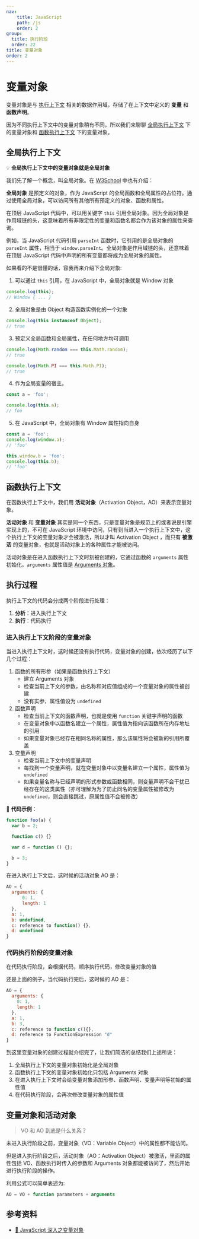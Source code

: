 ```yaml
---
nav:
    title: JavaScript
    path: /js
    order: 2
group:
  title: 执行阶段
  order: 22
title: 变量对象
order: 2
---
```


# 变量对象

变量对象是与 [执行上下文](./execution-context-stack) 相关的数据作用域，存储了在上下文中定义的 **变量** 和 **函数声明**。

因为不同执行上下文中的变量对象稍有不同，所以我们来聊聊 [全局执行上下文](#全局执行上下文) 下的变量对象和 [函数执行上下文](#函数执行上下文) 下的变量对象。

## 全局执行上下文

💡 **全局执行上下文中的变量对象就是全局对象**

我们先了解一个概念，叫全局对象。在 [W3School](http://www.w3school.com.cn/jsref/jsref_obj_global.asp) 中也有介绍：

**全局对象** 是预定义的对象，作为 JavaScript 的全局函数和全局属性的占位符。通过使用全局对象，可以访问所有其他所有预定义的对象、函数和属性。

在顶层 JavaScript 代码中，可以用关键字 `this` 引用全局对象。因为全局对象是作用域链的头，这意味着所有非限定性的变量和函数名都会作为该对象的属性来查询。

例如，当 JavaScript 代码引用 `parseInt` 函数时，它引用的是全局对象的 `parseInt` 属性，相当于 `window.parseInt`。全局对象是作用域链的头，还意味着在顶层 JavaScript 代码中声明的所有变量都将成为全局对象的属性。

如果看的不是很懂的话，容我再来介绍下全局对象:

1. 可以通过 `this` 引用，在 JavaScript 中，全局对象就是 Window 对象

```js
console.log(this);
// Window { ... }
```

2. 全局对象是由 Object 构造函数实例化的一个对象

```js
console.log(this instanceof Object);
// true
```

3. 预定义全局函数和全局属性，在任何地方均可调用

```js
console.log(Math.random === this.Math.random);
// true

console.log(Math.PI === this.Math.PI);
// true
```

4. 作为全局变量的宿主。

```js
const a = 'foo';

console.log(this.a);
// foo
```

5. 在 JavaScript 中，全局对象有 Window 属性指向自身

```js
const a = 'foo';
console.log(window.a);
// 'foo'

this.window.b = 'foo';
console.log(this.b);
// 'foo'
```

## 函数执行上下文

在函数执行上下文中，我们用 **活动对象**（Activation Object，AO）来表示变量对象。

**活动对象** 和 **变量对象** 其实是同一个东西，只是变量对象是规范上的或者说是引擎实现上的，不可在 JavaScript 环境中访问，只有到当进入一个执行上下文中，这个执行上下文的变量对象才会被激活，所以才叫 Activation Object ，而只有 **被激活** 的变量对象，也就是活动对象上的各种属性才能被访问。

活动对象是在进入函数执行上下文时刻被创建的，它通过函数的 `arguments` 属性初始化。`arguments` 属性值是 [Arguments 对象](https://developer.mozilla.org/zh-CN/docs/Web/JavaScript/Reference/Functions/arguments)。

## 执行过程

执行上下文的代码会分成两个阶段进行处理：

1. **分析**：进入执行上下文
2. **执行**：代码执行

### 进入执行上下文阶段的变量对象

当进入执行上下文时，这时候还没有执行代码，变量对象的创建，依次经历了以下几个过程：

1. 函数的所有形参（如果是函数执行上下文）
   - 建立 Arguments 对象
   - 检查当前上下文的参数，由名称和对应值组成的一个变量对象的属性被创建
   - 没有实参，属性值设为 `undefined`
2. 函数声明
   - 检查当前上下文的函数声明，也就是使用 `function` 关键字声明的函数
   - 在变量对象中以函数名建立一个属性，属性值为指向该函数所在内存地址的引用
   - 如果变量对象已经存在相同名称的属性，那么该属性将会被新的引用所覆盖
3. 变量声明
   - 检查当前上下文中的变量声明
   - 每找到一个变量声明，就在变量对象中以变量名建立一个属性，属性值为 `undefined`
   - 如果变量名称与已经声明的形式参数或函数相同，则变量声明不会干扰已经存在的这类属性（亦可理解为为了防止同名的变量属性被修改为 `undefined`，则会直接跳过，原属性值不会被修改）

🌰 **代码示例**：

```js
function foo(a) {
  var b = 2;

  function c() {}

  var d = function () {};

  b = 3;
}
```

在进入执行上下文后，这时候的活动对象 AO 是：

```js
AO = {
  arguments: {
      0: 1,
      length: 1
  },
  a: 1,
  b: undefined,
  c: reference to function() {},
  d: undefined
}
```

### 代码执行阶段的变量对象

在代码执行阶段，会根据代码，顺序执行代码，修改变量对象的值

还是上面的例子，当代码执行完后，这时候的 AO 是：

```js
AO = {
  arguments: {
    0: 1,
    length: 1
  },
  a: 1,
  b: 3,
  c: reference to function c(){},
  d: reference to FunctionExpression "d"
}
```

到这里变量对象的创建过程就介绍完了，让我们简洁的总结我们上述所说：

1. 全局执行上下文的变量对象初始化是全局对象
2. 函数执行上下文的变量对象初始化只包括 Arguments 对象
3. 在进入执行上下文时会给变量对象添加形参、函数声明、变量声明等初始的属性值
4. 在代码执行阶段，会再次修改变量对象的属性值

## 变量对象和活动对象

> VO 和 AO 到底是什么关系？

未进入执行阶段之前，变量对象（VO：Variable Object）中的属性都不能访问。

但是进入执行阶段之后，活动对象（AO：Activation Object）被激活，里面的属性包括 VO、函数执行时传入的参数和 Arguments 对象都能被访问了，然后开始进行执行阶段的操作。

利用公式可以简单表述为:

```js
AO = VO + function parameters + arguments
```

## 参考资料

- [📝 JavaScript 深入之变量对象](https://github.com/mqyqingfeng/Blog/issues/5)

